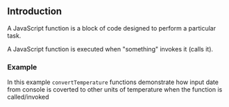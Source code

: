 ## Introduction
A JavaScript function is a block of code designed to perform a particular task.

A JavaScript function is executed when "something" invokes it (calls it).

### Example
In this example `convertTemperature` functions demonstrate how input date from console is coverted to other units of temperature when the function is called/invoked